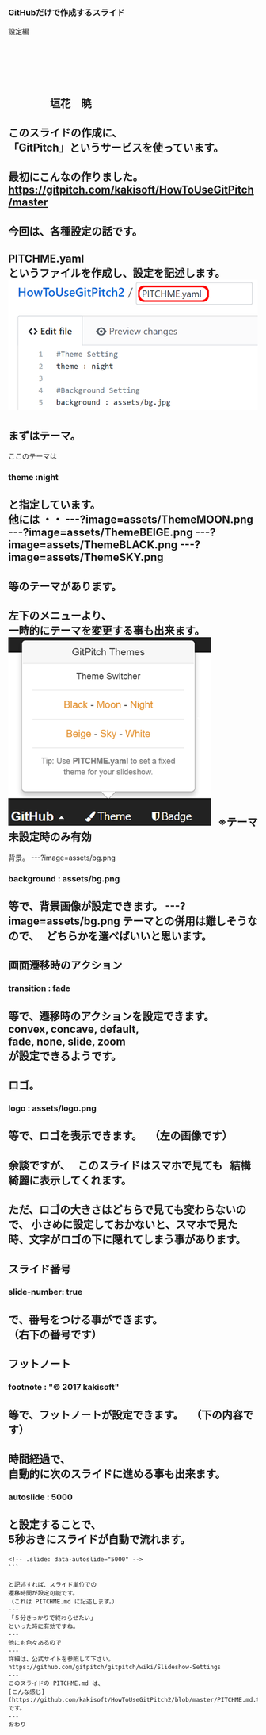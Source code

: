 ### GitHubだけで作成するスライド
設定編
　  

　  
　  
　  
　　　　垣花　暁
---
このスライドの作成に、  
「GitPitch」というサービスを使っています。
---
最初にこんなの作りました。  
https://gitpitch.com/kakisoft/HowToUseGitPitch/master
---
今回は、各種設定の話です。
---
PITCHME.yaml  
というファイルを作成し、設定を記述します。
<img src="assets/AddPitchmeYaml.png">
---
まずはテーマ。
---
ここのテーマは  
　  
### theme :night

と指定しています。  
　  
他には ・・
---?image=assets/ThemeMOON.png
---?image=assets/ThemeBEIGE.png
---?image=assets/ThemeBLACK.png
---?image=assets/ThemeSKY.png
---
等のテーマがあります。
---
左下のメニューより、  
一時的にテーマを変更する事も出来ます。  
<img src="assets/ThemeChange.png">  
※テーマ未設定時のみ有効
---
背景。
---?image=assets/bg.png
### background : assets/bg.png
等で、背景画像が設定できます。
---?image=assets/bg.png
テーマとの併用は難しそうなので、  
どちらかを選べばいいと思います。
---
画面遷移時のアクション
---
### transition : fade
等で、遷移時のアクションを設定できます。  
convex, concave, default,  
fade, none, slide, zoom  
が設定できるようです。
---
ロゴ。
---
### logo : assets/logo.png
等で、ロゴを表示できます。  
（左の画像です）
---
余談ですが、  
このスライドはスマホで見ても  
結構綺麗に表示してくれます。
---
ただ、ロゴの大きさはどちらで見ても変わらないので、
小さめに設定しておかないと、スマホで見た時、文字がロゴの下に隠れてしまう事があります。
---
スライド番号
---
### slide-number: true
で、番号をつける事ができます。  
（右下の番号です）
---
フットノート
---
### footnote : "© 2017 kakisoft"
等で、フットノートが設定できます。  
（下の内容です）
---
時間経過で、  
自動的に次のスライドに進める事も出来ます。
---
### autoslide : 5000  
と設定することで、  
5秒おきにスライドが自動で流れます。
---
```　  
<!-- .slide: data-autoslide="5000" -->
```　  
　  
と記述すれば、スライド単位での  
遷移時間が設定可能です。  
（これは PITCHME.md に記述します。）
---
「５分きっかりで終わらせたい」  
といった時に有効ですね。
---
他にも色々あるので
---
詳細は、公式サイトを参照して下さい。
https://github.com/gitpitch/gitpitch/wiki/Slideshow-Settings
---
このスライドの PITCHME.md は、     
[こんな感じ](https://github.com/kakisoft/HowToUseGitPitch2/blob/master/PITCHME.md.txt)です。
---
おわり
